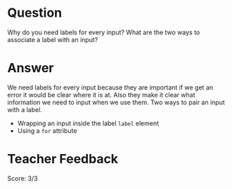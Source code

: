 # Question
Why do you need labels for every input? What are the two ways to associate a label with an input?

# Answer
We need labels for every input because they are important if we get an error it would be clear where it is at. Also 
they make it clear what information we need to input when we use them. Two ways to pair an input with a label. 
* Wrapping an input inside the label `label` element
* Using a `for` attribute

# Teacher Feedback
Score: 3/3